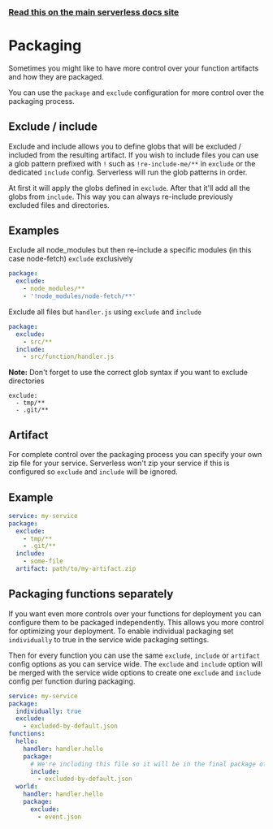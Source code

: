 <!--
title: Serverless Framework Guide - AWS Lambda Guide - Packaging
menuText: Packaging
menuOrder: 11
description: How the Serverless Framework packages your AWS Lambda functions and other available options
layout: Doc
-->

<!-- DOCS-SITE-LINK:START automatically generated  -->
### [Read this on the main serverless docs site](https://www.serverless.com/framework/docs/providers/aws/guide/packaging)
<!-- DOCS-SITE-LINK:END -->

# Packaging

Sometimes you might like to have more control over your function artifacts and how they are packaged.

You can use the `package` and `exclude` configuration for more control over the packaging process.

## Exclude / include

Exclude and include allows you to define globs that will be excluded / included from the resulting artifact. If you wish to
include files you can use a glob pattern prefixed with `!` such as `!re-include-me/**` in `exclude` or the dedicated `include` config.
Serverless will run the glob patterns in order.

At first it will apply the globs defined in `exclude`. After that it'll add all the globs from `include`. This way you can always re-include
previously excluded files and directories.

## Examples

Exclude all node_modules but then re-include a specific modules (in this case node-fetch) `exclude` exclusively

``` yml
package:
  exclude:
    - node_modules/**
    - '!node_modules/node-fetch/**'
```

Exclude all files but `handler.js` using `exclude` and `include`

``` yml
package:
  exclude:
    - src/**
  include:
    - src/function/handler.js
```

**Note:** Don't forget to use the correct glob syntax if you want to exclude directories

```
exclude:
  - tmp/**
  - .git/**
```

## Artifact

For complete control over the packaging process you can specify your own zip file for your service. Serverless won't zip your service if this is configured so `exclude` and `include` will be ignored.

## Example

```yml
service: my-service
package:
  exclude:
    - tmp/**
    - .git/**
  include:
    - some-file
  artifact: path/to/my-artifact.zip
```

## Packaging functions separately

If you want even more controls over your functions for deployment you can configure them to be packaged independently. This allows you more control for optimizing your deployment. To enable individual packaging set `individually` to true in the service wide packaging settings.

Then for every function you can use the same `exclude`, `include` or `artifact` config options as you can service wide. The `exclude` and `include` option will be merged with the service wide options to create one `exclude` and `include` config per function during packaging.

```yml
service: my-service
package:
  individually: true
  exclude:
    - excluded-by-default.json
functions:
  hello:
    handler: handler.hello
    package:
      # We're including this file so it will be in the final package of this function only
      include:
        - excluded-by-default.json
  world:
    handler: handler.hello
    package:
      exclude:
        - event.json
```

